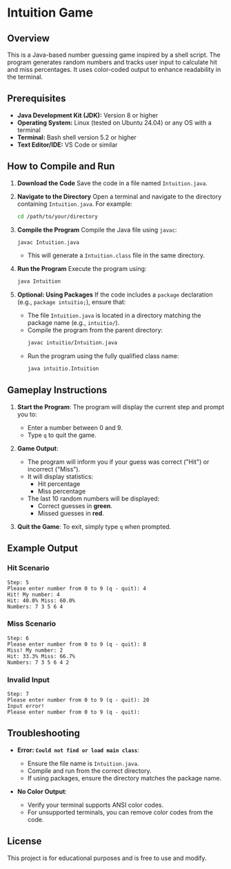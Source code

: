 # Intuition Game

## Overview
This is a Java-based number guessing game inspired by a shell script. The program generates random numbers and tracks user input to calculate hit and miss percentages. It uses color-coded output to enhance readability in the terminal.

## Prerequisites
- **Java Development Kit (JDK):** Version 8 or higher
- **Operating System:** Linux (tested on Ubuntu 24.04) or any OS with a terminal
- **Terminal:** Bash shell version 5.2 or higher
- **Text Editor/IDE:** VS Code or similar

## How to Compile and Run

1. **Download the Code**
   Save the code in a file named `Intuition.java`.

2. **Navigate to the Directory**
   Open a terminal and navigate to the directory containing `Intuition.java`. For example:
   ```bash
   cd /path/to/your/directory
   ```

3. **Compile the Program**
   Compile the Java file using `javac`:
   ```bash
   javac Intuition.java
   ```
   - This will generate a `Intuition.class` file in the same directory.

4. **Run the Program**
   Execute the program using:
   ```bash
   java Intuition
   ```

5. **Optional: Using Packages**
   If the code includes a `package` declaration (e.g., `package intuitio;`), ensure that:
   - The file `Intuition.java` is located in a directory matching the package name (e.g., `intuitio/`).
   - Compile the program from the parent directory:
     ```bash
     javac intuitio/Intuition.java
     ```
   - Run the program using the fully qualified class name:
     ```bash
     java intuitio.Intuition
     ```

## Gameplay Instructions
1. **Start the Program**:
   The program will display the current step and prompt you to:
   - Enter a number between 0 and 9.
   - Type `q` to quit the game.

2. **Game Output**:
   - The program will inform you if your guess was correct ("Hit") or incorrect ("Miss").
   - It will display statistics:
     - Hit percentage
     - Miss percentage
   - The last 10 random numbers will be displayed:
     - Correct guesses in **green**.
     - Missed guesses in **red**.

3. **Quit the Game**:
   To exit, simply type `q` when prompted.

## Example Output
### Hit Scenario
```
Step: 5
Please enter number from 0 to 9 (q - quit): 4
Hit! My number: 4
Hit: 40.0% Miss: 60.0%
Numbers: 7 3 5 6 4
```

### Miss Scenario
```
Step: 6
Please enter number from 0 to 9 (q - quit): 8
Miss! My number: 2
Hit: 33.3% Miss: 66.7%
Numbers: 7 3 5 6 4 2
```

### Invalid Input
```
Step: 7
Please enter number from 0 to 9 (q - quit): 20
Input error!
Please enter number from 0 to 9 (q - quit):
```

## Troubleshooting
- **Error: `Could not find or load main class`**:
  - Ensure the file name is `Intuition.java`.
  - Compile and run from the correct directory.
  - If using packages, ensure the directory matches the package name.

- **No Color Output**:
  - Verify your terminal supports ANSI color codes.
  - For unsupported terminals, you can remove color codes from the code.

## License
This project is for educational purposes and is free to use and modify.

